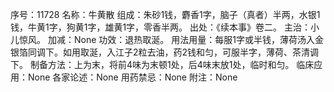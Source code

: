 序号：11728
名称：牛黄散
组成：朱砂1钱，麝香1字，脑子（真者）半两，水银1钱，牛黄1字，狗黄1字，雄黄1字，零香半两。
出处：《续本事》卷二。
主治：小儿惊风。
加减：None
功效：退热取涎。
用法用量：每服1字或半钱，薄荷汤入金银箔同调下。如用取涎，入江子2粒去油，药2钱和匀，可服半字，薄荷、茶清调下。
制备方法：上为末，将前4味为末顿1处，后4味末放1处，临时和匀。
临床应用：None
各家论述：None
用药禁忌：None
附注：None
